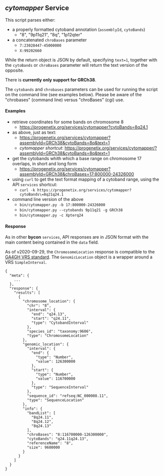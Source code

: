 ## _cytomapper_ Service

This script parses either:

* a properly formatted cytoband annotation (`assemblyId`, `cytoBands`)
  - "8", "9p11q21", "8q", "1p12qter"
* a concatenated `chroBases` parameter
  - `7:23028447-45000000`
  - `X:99202660`

While the return object is JSON by default, specifying `text=1`, together with the `cytoBands` or
`chroBases` parameter will return the text version of the opposite.

There is **currently only support for GRCh38**.

The `cytobands` and `chrobases` parameters can be used for running the script on the command line
(see examples below). Please be aware of the "chrobases" (command line) versus "chroBases" (cgi) use.

#### Examples

* retrieve coordinates for some bands on chromosome 8
  - <https://progenetix.org/services/cytomapper?cytoBands=8q24.1>
* as above, just as text:
  - <https://progenetix.org/services/cytomapper?assemblyId=GRCh38&cytoBands=8q&text=1>
  - *cytomapper shortcut*: <https://progenetix.org/services/cytomapper/?assemblyId=GRCh38&cytoBands=8q&text=1>
* get the cytobands whith which a base range on chromosome 17 overlaps, in short and long form
  - <https://progenetix.org/services/cytomapper?assemblyId=GRCh38&chroBases=17:800000-24326000>
* using `curl` to get the text format mapping of a cytoband range, using the API `services` shortcut:
  - `curl -k https://progenetix.org/services/cytomapper?cytoBands\=8q21q24.1`
* command line version of the above
  - `bin/cytomapper.py -b 17:800000-24326000`
  - `bin/cytomapper.py --cytobands 9p11q21 -g GRCh38`
  - `bin/cytomapper.py -c Xpterq24`

#### Response

As in other **bycon** `services`, API responses are in JSON format with the main
content being contained in the `data` field.

As of v2020-09-29, the `ChromosomeLocation` response is compatible to the [GA4GH 
VRS standard](https://vr-spec.readthedocs.io/en/1.1/terms_and_model.html#chromosomelocation).
The `GenomicLocation` object is a wrapper around a VRS `SimpleInterval`.

```
{
  "meta": {
    ...
  },
  "response": {
    "results": [
      {
        "chromosome_location": {
          "chr": "8",
          "interval": {
            "end": "q24.13",
            "start": "q24.11",
            "type": "CytobandInterval"
          },
          "species_id": "taxonomy:9606",
          "type": "ChromosomeLocation"
        },
        "genomic_location": {
          "interval": {
            "end": {
              "type": "Number",
              "value": 126300000
            },
            "start": {
              "type": "Number",
              "value": 116700000
            },
            "type": "SequenceInterval"
          },
          "sequence_id": "refseq:NC_000008.11",
          "type": "SequenceLocation"
        },
        "info": {
          "bandList": [
            "8q24.11",
            "8q24.12",
            "8q24.13"
          ],
          "chroBases": "8:116700000-126300000",
          "cytoBands": "q24.11q24.13",
          "referenceName": "8",
          "size": 9600000
        }
      }
    ]
  }
}
```
